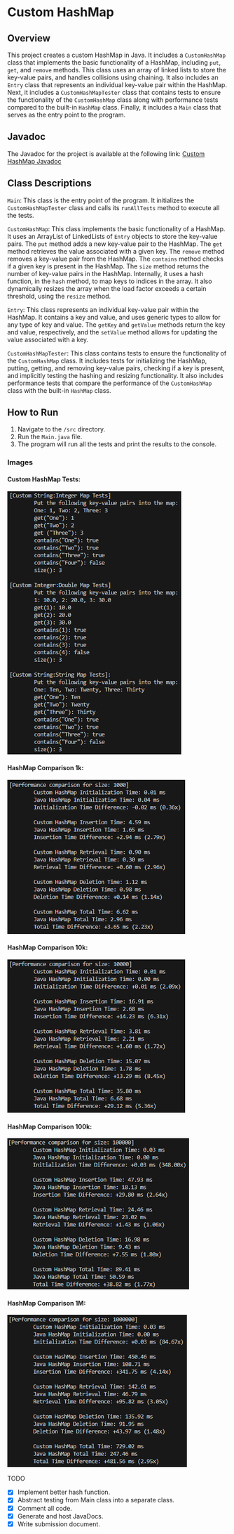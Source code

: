 # Custom HashMap

## Overview
This project creates a custom HashMap in Java. It includes a `CustomHashMap` class that implements the basic functionality of a HashMap, including `put`, `get`, and `remove` methods. This class uses an array of linked lists to store the key-value pairs, and handles collisions using chaining. It also includes an `Entry` class that represents an individual key-value pair within the HashMap. Next, it includes a `CustomHashMapTester` class that contains tests to ensure the functionality of the `CustomHashMap` class along with performance tests compared to the built-in `HashMap` class. Finally, it includes a `Main` class that serves as the entry point to the program.

## Javadoc
The Javadoc for the project is available at the following link: [Custom HashMap Javadoc](https://custom-hashmap-docs.tylermong.dev/)

## Class Descriptions
`Main`: This class is the entry point of the program. It initializes the `CustomHashMapTester` class and calls its `runAllTests` method to execute all the tests.

`CustomHashMap`: This class implements the basic functionality of a HashMap. It uses an ArrayList of LinkedLists of `Entry` objects to store the key-value pairs. The `put` method adds a new key-value pair to the HashMap. The `get` method retrieves the value associated with a given key. The `remove` method removes a key-value pair from the HashMap. The `contains` method checks if a given key is present in the HashMap. The `size` method returns the number of key-value pairs in the HashMap. Internally, it uses a hash function, in the `hash` method, to map keys to indices in the array. It also dynamically resizes the array when the load factor exceeds a certain threshold, using the `resize` method.

`Entry`: This class represents an individual key-value pair within the HashMap. It contains a key and value, and uses generic types to allow for any type of key and value. The `getKey` and `getValue` methods return the key and value, respectively, and the `setValue` method allows for updating the value associated with a key.

`CustomHashMapTester`: This class contains tests to ensure the functionality of the `CustomHashMap` class. It includes tests for initializing the HashMap, putting, getting, and removing key-value pairs, checking if a key is present, and implicitly testing the hashing and resizing functionality. It also includes performance tests that compare the performance of the `CustomHashMap` class with the built-in `HashMap` class.

## How to Run
1. Navigate to the `/src` directory.
2. Run the `Main.java` file.
3. The program will run all the tests and print the results to the console.

### Images
#### Custom HashMap Tests:
![Custom HashMap Tests](./Project%202%20Submission/images/CustomHashMapTests.png)

#### HashMap Comparison 1k:
![HashMap Comparison 1k](./Project%202%20Submission/images/HashMapComparison1k.png)

#### HashMap Comparison 10k:
![HashMap Comparison 10k](./Project%202%20Submission/images/HashMapComparison10k.png)

#### HashMap Comparison 100k:
![HashMap Comparison 100k](./Project%202%20Submission/images/HashMapComparison100k.png)

#### HashMap Comparison 1M:
![HashMap Comparison 1M](./Project%202%20Submission/images/HashMapComparison1M.png)

TODO
- [x] Implement better hash function.
- [x] Abstract testing from Main class into a separate class.
- [x] Comment all code.
- [x] Generate and host JavaDocs.
- [x] Write submission document.